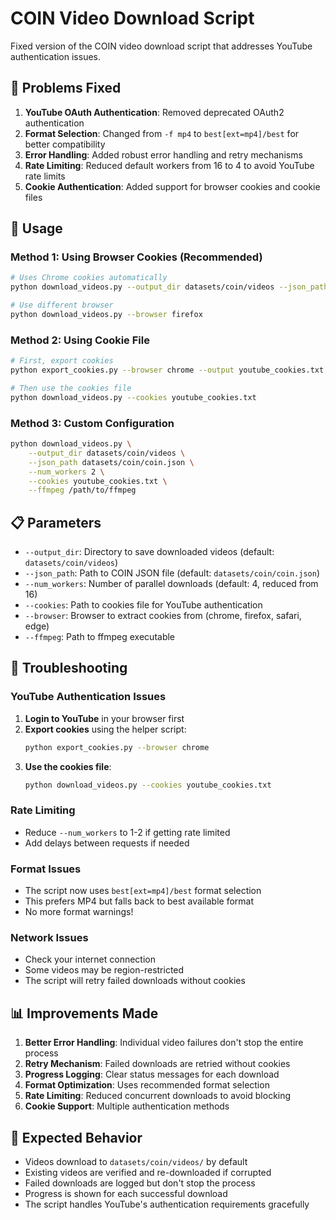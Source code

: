 # COIN Video Download Script

Fixed version of the COIN video download script that addresses YouTube authentication issues.

## 🐛 Problems Fixed

1. **YouTube OAuth Authentication**: Removed deprecated OAuth2 authentication
2. **Format Selection**: Changed from `-f mp4` to `best[ext=mp4]/best` for better compatibility
3. **Error Handling**: Added robust error handling and retry mechanisms
4. **Rate Limiting**: Reduced default workers from 16 to 4 to avoid YouTube rate limits
5. **Cookie Authentication**: Added support for browser cookies and cookie files

## 🚀 Usage

### Method 1: Using Browser Cookies (Recommended)
```bash
# Uses Chrome cookies automatically
python download_videos.py --output_dir datasets/coin/videos --json_path datasets/coin/coin.json

# Use different browser
python download_videos.py --browser firefox
```

### Method 2: Using Cookie File
```bash
# First, export cookies
python export_cookies.py --browser chrome --output youtube_cookies.txt

# Then use the cookies file
python download_videos.py --cookies youtube_cookies.txt
```

### Method 3: Custom Configuration
```bash
python download_videos.py \
    --output_dir datasets/coin/videos \
    --json_path datasets/coin/coin.json \
    --num_workers 2 \
    --cookies youtube_cookies.txt \
    --ffmpeg /path/to/ffmpeg
```

## 📋 Parameters

- `--output_dir`: Directory to save downloaded videos (default: `datasets/coin/videos`)
- `--json_path`: Path to COIN JSON file (default: `datasets/coin/coin.json`)
- `--num_workers`: Number of parallel downloads (default: 4, reduced from 16)
- `--cookies`: Path to cookies file for YouTube authentication
- `--browser`: Browser to extract cookies from (chrome, firefox, safari, edge)
- `--ffmpeg`: Path to ffmpeg executable

## 🔧 Troubleshooting

### YouTube Authentication Issues
1. **Login to YouTube** in your browser first
2. **Export cookies** using the helper script:
   ```bash
   python export_cookies.py --browser chrome
   ```
3. **Use the cookies file**:
   ```bash
   python download_videos.py --cookies youtube_cookies.txt
   ```

### Rate Limiting
- Reduce `--num_workers` to 1-2 if getting rate limited
- Add delays between requests if needed

### Format Issues
- The script now uses `best[ext=mp4]/best` format selection
- This prefers MP4 but falls back to best available format
- No more format warnings!

### Network Issues
- Check your internet connection
- Some videos may be region-restricted
- The script will retry failed downloads without cookies

## 📊 Improvements Made

1. **Better Error Handling**: Individual video failures don't stop the entire process
2. **Retry Mechanism**: Failed downloads are retried without cookies
3. **Progress Logging**: Clear status messages for each download
4. **Format Optimization**: Uses recommended format selection
5. **Rate Limiting**: Reduced concurrent downloads to avoid blocking
6. **Cookie Support**: Multiple authentication methods

## 🎯 Expected Behavior

- Videos download to `datasets/coin/videos/` by default
- Existing videos are verified and re-downloaded if corrupted
- Failed downloads are logged but don't stop the process
- Progress is shown for each successful download
- The script handles YouTube's authentication requirements gracefully